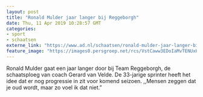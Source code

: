 ```yaml
---
layout: post
title: "Ronald Mulder jaar langer bij Reggeborgh"
date: Thu, 11 Apr 2019 10:28:57 GMT
categories: 
- sport 
- schaatsen 
externe_link: "https://www.ad.nl/schaatsen/ronald-mulder-jaar-langer-bij-reggeborgh~af52a1159/"
feature_image: "https://images0.persgroep.net/rcs/VstCaww3EDoIaMvTENUxH9fRzx4/diocontent/138705123/_fitwidth/400/?appId=21791a8992982cd8da851550a453bd7f&quality=0.7"
---
```


Ronald Mulder gaat een jaar langer door bij Team Reggeborgh, de schaatsploeg van coach Gerard van Velde. De 33-jarige sprinter heeft het idee dat er nog progressie in zit voor komend seizoen. ,,Mensen zeggen dat je oud wordt, maar zo voel ik dat niet.”
